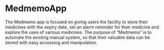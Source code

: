 # MedmemoApp
The Medmemo app is focused on giving users the facility to store their medicines with the expiry date, set an alarm reminder for their medicine and explore the uses of various medicines. 
The purpose of “Medmemo” is to automate the existing manual system, so that their valuable data can be stored with easy accessing and manipulation.
